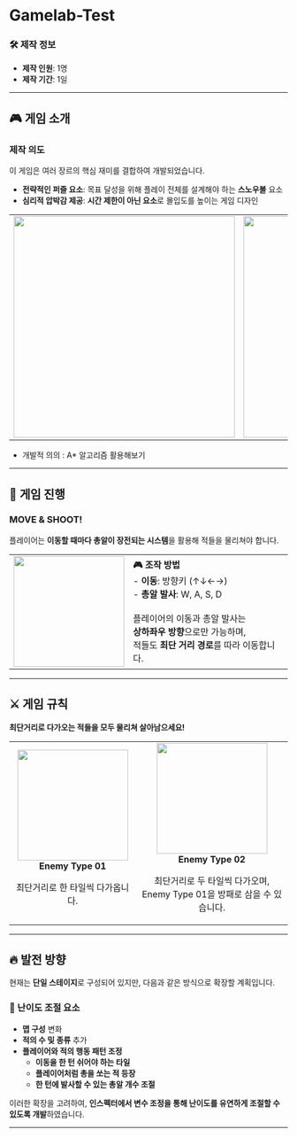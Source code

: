 # Gamelab-Test

### 🛠 제작 정보
- **제작 인원**: 1명  
- **제작 기간**: 1일  

---

## 🎮 게임 소개  

### **제작 의도**  
이 게임은 여러 장르의 핵심 재미를 결합하여 개발되었습니다.  

- **전략적인 퍼즐 요소**: 목표 달성을 위해 플레이 전체를 설계해야 하는 **스노우볼** 요소  
- **심리적 압박감 제공**: **시간 제한이 아닌 요소**로 몰입도를 높이는 게임 디자인  

<p align="center">
  <table>
    <tr>
      <td align="center">
        <img src="https://github.com/user-attachments/assets/f8dbfa38-a85a-4909-904d-a466de1c0e56" width="400">
      </td>
      <td align="center">
        <img src="https://github.com/user-attachments/assets/233924f6-09c6-4854-aff8-f2a16bab9ffa" width="400">
      </td>
    </tr>
  </table>
</p>

- 개발적 의의 : A* 알고리즘 활용해보기

---

## 🚀 게임 진행  

### **MOVE & SHOOT!**  
플레이어는 **이동할 때마다 총알이 장전되는 시스템**을 활용해 적들을 물리쳐야 합니다.

<table>
  <tr>
    <td align="left">
      <img src="https://github.com/user-attachments/assets/c3d4a1a7-7164-4b65-8aec-cf352d9e333a" width="200">
    </td>
    <td>
      <strong>🎮 조작 방법</strong><br>
      - <strong>이동</strong>: 방향키 (↑↓←→) <br>
      - <strong>총알 발사</strong>: W, A, S, D <br><br>
      플레이어의 이동과 총알 발사는 <br>
      <strong>상하좌우 방향</strong>으로만 가능하며, <br>
      적들도 <strong>최단 거리 경로</strong>를 따라 이동합니다.
    </td>
  </tr>
</table>

---

## ⚔️ 게임 규칙  

**최단거리로 다가오는 적들을 모두 물리쳐 살아남으세요!**  

<table>
  <tr>
    <td align="center">
      <img src="https://github.com/user-attachments/assets/4889abe3-b329-4393-af5b-420f656ecee2" width="200">
      <br>
      <b>Enemy Type 01</b>
      <p>최단거리로 한 타일씩 다가옵니다.</p>
    </td>
    <td align="center">
      <img src="https://github.com/user-attachments/assets/1eb2869e-2f7e-4b56-9041-51316f5edf18" width="200">
      <br>
      <b>Enemy Type 02</b>
      <p>최단거리로 두 타일씩 다가오며, <br> Enemy Type 01을 방패로 삼을 수 있습니다.</p>
    </td>
  </tr>
</table>

---

## 🔥 발전 방향  

현재는 **단일 스테이지**로 구성되어 있지만, 다음과 같은 방식으로 확장할 계획입니다.  

### 📌 난이도 조절 요소  
- **맵 구성** 변화  
- **적의 수 및 종류** 추가  
- **플레이어와 적의 행동 패턴 조정**  
  - **이동을 한 턴 쉬어야 하는 타일**  
  - **플레이어처럼 총을 쏘는 적 등장**  
  - **한 턴에 발사할 수 있는 총알 개수 조절**  

이러한 확장을 고려하여, **인스펙터에서 변수 조정을 통해 난이도를 유연하게 조절할 수 있도록 개발**하였습니다.  

---
